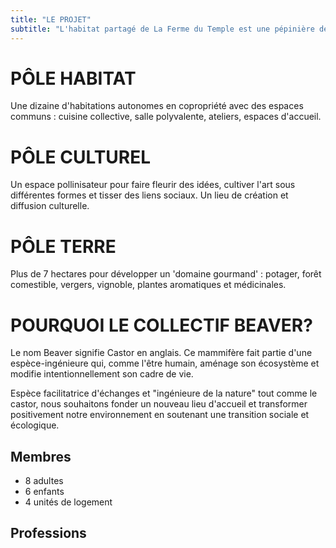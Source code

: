 ```yaml
---
title: "LE PROJET"
subtitle: "L'habitat partagé de La Ferme du Temple est une pépinière de projets mixtes et innovants, articulée autour de trois pôles principaux qui s'enrichissent mutuellement."
---
```


# PÔLE HABITAT

Une dizaine d'habitations autonomes en copropriété avec des espaces communs : cuisine collective, salle polyvalente, ateliers, espaces d'accueil.

# PÔLE CULTUREL

Un espace pollinisateur pour faire fleurir des idées, cultiver l'art sous différentes formes et tisser des liens sociaux. Un lieu de création et diffusion culturelle.

# PÔLE TERRE

Plus de 7 hectares pour développer un 'domaine gourmand' : potager, forêt comestible, vergers, vignoble, plantes aromatiques et médicinales.

# POURQUOI LE COLLECTIF BEAVER?

Le nom Beaver signifie Castor en anglais. Ce mammifère fait partie d'une espèce-ingénieure qui, comme l'être humain, aménage son écosystème et modifie intentionnellement son cadre de vie.

Espèce facilitatrice d'échanges et "ingénieure de la nature" tout comme le castor, nous souhaitons fonder un nouveau lieu d'accueil et transformer positivement notre environnement en soutenant une transition sociale et écologique.

## Membres

- 8 adultes
- 6 enfants
- 4 unités de logement

## Professions